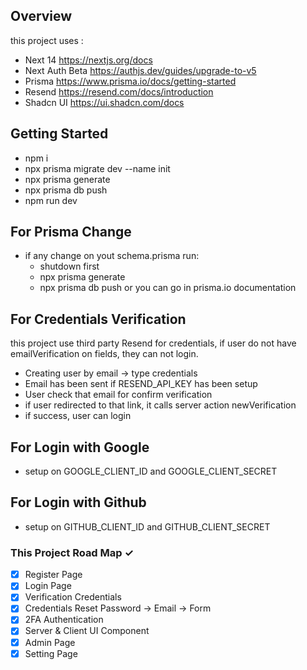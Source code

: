 ## Overview
this project uses :
- Next 14 https://nextjs.org/docs
- Next Auth Beta https://authjs.dev/guides/upgrade-to-v5
- Prisma https://www.prisma.io/docs/getting-started
- Resend https://resend.com/docs/introduction
- Shadcn UI https://ui.shadcn.com/docs

## Getting Started
- npm i
- npx prisma migrate dev --name init
- npx prisma generate
- npx prisma db push
- npm run dev

## For Prisma Change
- if any change on yout schema.prisma run:
  - shutdown first
  - npx prisma generate
  - npx prisma db push
  or you can go in prisma.io documentation

## For Credentials Verification
this project use third party Resend for credentials, if user do not have emailVerification on fields, they can not login.
- Creating user by email -> type credentials
- Email has been sent if RESEND_API_KEY has been setup
- User check that email for confirm verification
- if user redirected to that link, it calls server action newVerification
- if success, user can login

## For Login with Google
- setup on GOOGLE_CLIENT_ID and GOOGLE_CLIENT_SECRET

## For Login with Github
- setup on GITHUB_CLIENT_ID and GITHUB_CLIENT_SECRET

### This Project Road Map ✓
- [x] Register Page
- [x] Login Page
- [x] Verification Credentials
- [x] Credentials Reset Password -> Email -> Form
- [x] 2FA Authentication
- [x] Server & Client UI Component
- [x] Admin Page
- [x] Setting Page